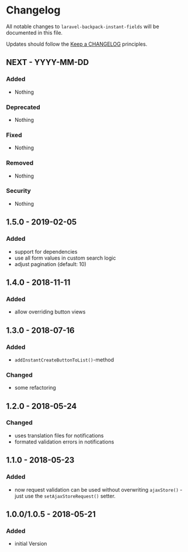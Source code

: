 # Changelog

All notable changes to `laravel-backpack-instant-fields` will be documented in this file.

Updates should follow the [Keep a CHANGELOG](http://keepachangelog.com/) principles.

## NEXT - YYYY-MM-DD

### Added
- Nothing

### Deprecated
- Nothing

### Fixed
- Nothing

### Removed
- Nothing

### Security
- Nothing

## 1.5.0 - 2019-02-05

### Added
- support for dependencies
- use all form values in custom search logic
- adjust pagination (default: 10)


## 1.4.0 - 2018-11-11

### Added
- allow overriding button views

## 1.3.0 - 2018-07-16

### Added
- `addInstantCreateButtonToList()`-method

### Changed
- some refactoring

## 1.2.0 - 2018-05-24

### Changed
- uses translation files for notifications
- formated validation errors in notifications

## 1.1.0 - 2018-05-23

### Added
- now request validation can be used without overwriting `ajaxStore()` - just use the `setAjaxStoreRequest()` setter.

## 1.0.0/1.0.5 - 2018-05-21

### Added
- initial Version
